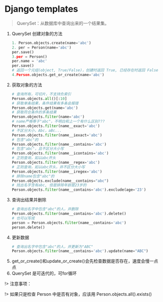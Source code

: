 # Django templates

> QuerySet：从数据库中查询出来的一个结果集。

1. QuerySet 创建对象的方法
   ```python
   1. Person.objects.create(name='abc')
   2. per = Person(name='abc')
   per.save()
   3.per = Person()
   per.name = 'abc'
   per.save()
   # 返回一个元组(object, True/False)，创建时返回 True, 已经存在时返回 False
   4.Person.objects.get_or_create(name='abc')
   ```
2. 获取对象的方法
   ```python
   # 查询所有，可切片，不支持负索引
   Person.objects.all()[:10]
   # 获取单条结果，条件结果有多条会报错
   Person.objects.get(name='abc')
   # 获取符合条件的多条结果
   Person.objects.filter(name='abc')
   # name严格等于"abc"，不明白和上一个有什么区别???
   Person.objects.filter(name__exact='abc')
   # 不区分大小，Abc，aBc...
   Person.objects.filter(name__iexact='abc')
   # 包含"abc"的
   Person.objects.filter(name__contains='abc')
   # 包含"abc"，且不区分大小写
   Person.objects.filter(name__icontains='abc')
   # 正则查询，如以abc开头
   Person.objects.filter(name__regex='abc')
   # 正则查询，如以abc开头，并不区分大小写
   Person.objects.filter(name__iregex='abc')
   # 排除name包含"abc"的
   Person.objects.exclude(name__contains="abc")
   # 找出名字含有abc, 但是排除年龄是23岁的
   Person.objects.filter(name__contains='abc').exclude(age='23')
   ```
3. 查询出结果并删除
   ```python
   # 查询出名字中包含"abc"的人，并删除
   Person.objects.filter(name__contains='abc').delete()
   # 也可以写成
   person = Person.objects.filter(name__contains='abc')
   person.delete()
   ```
4. 更新数据
   ```python
   # 查询出名字中包含"abc"的人，并更新为"ABC"
   Person.objects.filter(name__contains='abc').update(name="ABC")
   ```
5. get_or_create()和update_or_create()会先检查数据是否存在，速度会慢一点点
6. QuerySet 是可迭代的，可for循环

!> 注意事项：

!> 如果只是检查 Person 中是否有对象，应该用 Person.objects.all().exists()